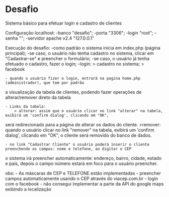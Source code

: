 # Desafio

Sistema básico para efetuar login e cadastro de clientes

Configuração localhost: 
 -banco "desafio";
 -porta "3306";
 -login "root";
 -senha "";
 -servidor apache v2.4 "127.0.0.1"
	
Execução do desafio: 
 -como padrão o sistema inicia em index.php (página principal); 
 -se caso, o usuário não tenha cadastro no sistema, clicar em "Cadastrar-se" e preencher o formulário;
 -se caso, o usuário já tenha efetuado o cadastro, fazer o login;
 -login: 
	> cadastro no sistema;
	> facebook
		
	- quando o usuário fizer o login, entrará na pagina home.php (administrador), que tem por padrão
a visualização da tabela de clientes, podendo fazer operações de alterar/remover direto da tabela

	- Links da tabela:
		> alterar: assim que o usuário clicar no link "alterar" na tabela, exibirá um 'confirm dialog', clicando em "OK",
será redirecionado para a página de alterar os dados do cliente.
		>remover: quando o usuário clicar no link "remover" na tabela, exibirá um 'confirm dialog', clicando em "OK",
o cliente será removido do banco de dados.
		
	- no link "Cadastrar Cliente" o usuário poderá inserir o cliente preenchendo os campos: nome e telefone, ao digitar o CEP
o sistema irá preencher automaticamente: endereço, bairro, cidade, estado e país, depois o campo número estará em foco
para o usuário preencher.


obs: 
	- As máscaras de CEP e TELEFONE estão implementadas
	- preencher campos automaticamente usando o CEP através do viacep.com.br
	- login com o facebook
	- não consegui implementar a parte da API do google maps exibindo a localização

